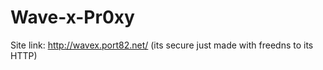 # Wave-x-Pr0xy 
Site link: http://wavex.port82.net/ (its secure just made with freedns to its HTTP)
